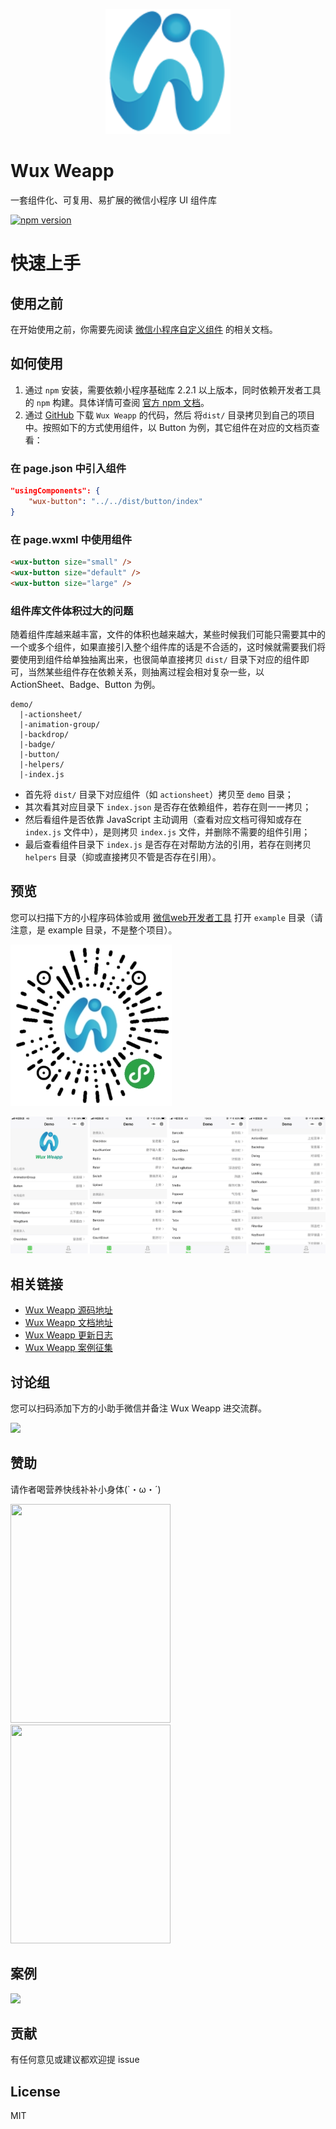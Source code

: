 <p align="center">
    <a href="https://wux-weapp.github.io/wux-weapp-docs/">
        <img width="200" src="./screenshots/logo.png">
    </a>
</p>

# Wux Weapp

一套组件化、可复用、易扩展的微信小程序 UI 组件库

[![npm version](https://img.shields.io/npm/v/wux-weapp.svg)](https://www.npmjs.org/package/wux-weapp)

# 快速上手

## 使用之前

在开始使用之前，你需要先阅读 [微信小程序自定义组件](https://developers.weixin.qq.com/miniprogram/dev/framework/custom-component/) 的相关文档。

## 如何使用

1. 通过 `npm` 安装，需要依赖小程序基础库 2.2.1 以上版本，同时依赖开发者工具的 `npm` 构建。具体详情可查阅 [官方 npm 文档](https://developers.weixin.qq.com/miniprogram/dev/devtools/npm.html)。
2. 通过 [GitHub](https://github.com/wux-weapp/wux-weapp/) 下载 `Wux Weapp` 的代码，然后 将`dist/` 目录拷贝到自己的项目中。按照如下的方式使用组件，以 Button 为例，其它组件在对应的文档页查看：

### 在 page.json 中引入组件

```json
"usingComponents": {
    "wux-button": "../../dist/button/index"
}
```

### 在 page.wxml 中使用组件

```html
<wux-button size="small" />
<wux-button size="default" />
<wux-button size="large" />
```

### 组件库文件体积过大的问题

随着组件库越来越丰富，文件的体积也越来越大，某些时候我们可能只需要其中的一个或多个组件，如果直接引入整个组件库的话是不合适的，这时候就需要我们将要使用到组件给单独抽离出来，也很简单直接拷贝 `dist/` 目录下对应的组件即可，当然某些组件存在依赖关系，则抽离过程会相对复杂一些，以 ActionSheet、Badge、Button 为例。

```
demo/
  |-actionsheet/
  |-animation-group/
  |-backdrop/
  |-badge/
  |-button/
  |-helpers/
  |-index.js
```

- 首先将 `dist/` 目录下对应组件（如 `actionsheet`）拷贝至 `demo` 目录；
- 其次看其对应目录下 `index.json` 是否存在依赖组件，若存在则一一拷贝；
- 然后看组件是否依靠 JavaScript 主动调用（查看对应文档可得知或存在 `index.js` 文件中），是则拷贝 `index.js` 文件，并删除不需要的组件引用；
- 最后查看组件目录下 `index.js` 是否存在对帮助方法的引用，若存在则拷贝 `helpers` 目录（抑或直接拷贝不管是否存在引用）。

## 预览

您可以扫描下方的小程序码体验或用 [微信web开发者工具](https://mp.weixin.qq.com/debug/wxadoc/dev/devtools/download.html) 打开 `example` 目录（请注意，是 example 目录，不是整个项目）。

![logo](./screenshots/qrcode.jpg)

<img src="./screenshots/screenshorts-01.png" style="display:inline;">

## 相关链接

- [Wux Weapp 源码地址](https://github.com/wux-weapp/wux-weapp/)
- [Wux Weapp 文档地址](https://wux-weapp.github.io/wux-weapp-docs/)
- [Wux Weapp 更新日志](https://wux-weapp.github.io/wux-weapp-docs/#/changelog)
- [Wux Weapp 案例征集](https://github.com/wux-weapp/wux-weapp/issues/123)

## 讨论组

您可以扫码添加下方的小助手微信并备注 Wux Weapp 进交流群。

<img src="https://wux.cdn.cloverstd.com/wechat.png" width="256" style="display:inline;">

## 赞助

请作者喝营养快线补补小身体(`・ω・´)

<p>
  <img src="https://wux.cdn.cloverstd.com/alipay.jpg" width="256" height="350" style="display:inline;">
  <img src="https://wux.cdn.cloverstd.com/wxpay.jpg" width="256" height="350" style="display:inline;">
</p>

## 案例

<img src="https://wux.cdn.cloverstd.com/cases.png" style="display:inline;">

## 贡献

有任何意见或建议都欢迎提 issue

## License

MIT
